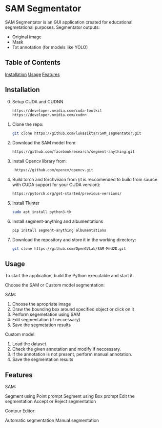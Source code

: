# SAM Segmentator

SAM Segmentator is an GUI application created for educational segmetational purposes.
Segmentator outputs: 
  - Original image
  - Mask
  - Txt annotation (for models like YOLO)

## Table of Contents
[Installation](#installation)
[Usage](#usage)
[Features](#features)

## Installation

0. Setup CUDA and CUDNN
   ```bash
   https://developer.nvidia.com/cuda-toolkit
   https://developer.nvidia.com/cudnn

1. Clone the repo:
   ```bash
   git clone https://github.com/lukasiktar/SAM_segmentator.git

2. Download the SAM model from:
   ```bash
   https://github.com/facebookresearch/segment-anything.git

3. Install Opencv library from:
   ```bash
    https://github.com/opencv/opencv.git

4. Build torch and torchvision from (it is reccomended to build from source with CUDA support for your CUDA version):
   ```bash
   https://pytorch.org/get-started/previous-versions/

5. Install Tkinter
   ```bash
   sudo apt install python3-tk

6. Install segment-anything and albumentations
   ```bash
   pip install segment-anything albumentations

7. Download the repository and store it in the working directory:
   ```bash
   git clone https://github.com/OpenGVLab/SAM-Med2D.git
   

## Usage

To start the application, build the Python executable and start it.

Choose the SAM or Custom model segmentation:

SAM:

1. Choose the apropriate image
2. Draw the bounding box around specified object or click on it
3. Perform segemetation using SAM
4. Edit segmentation (if neccessary)
5. Save the segmetation results

Custom model:

1. Load the dataset
2. Check the given annotation and modify if neccessary.
3. If the annotation is not present, perform manual annotation.
4. Save the segmentation results


## Features

SAM:

Segment using Point prompt
Segment using Box prompt
Edit the segmentation
Accept or Reject segmentation

Contour Editor:

Automatic segmentation
Manual segmentation
